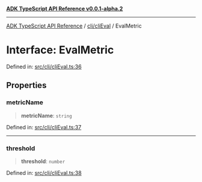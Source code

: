 [**ADK TypeScript API Reference v0.0.1-alpha.2**](../../../README.md)

***

[ADK TypeScript API Reference](../../../modules.md) / [cli/cliEval](../README.md) / EvalMetric

# Interface: EvalMetric

Defined in: [src/cli/cliEval.ts:36](https://github.com/njraladdin/adk-typescript/blob/main/src/cli/cliEval.ts#L36)

## Properties

### metricName

> **metricName**: `string`

Defined in: [src/cli/cliEval.ts:37](https://github.com/njraladdin/adk-typescript/blob/main/src/cli/cliEval.ts#L37)

***

### threshold

> **threshold**: `number`

Defined in: [src/cli/cliEval.ts:38](https://github.com/njraladdin/adk-typescript/blob/main/src/cli/cliEval.ts#L38)

